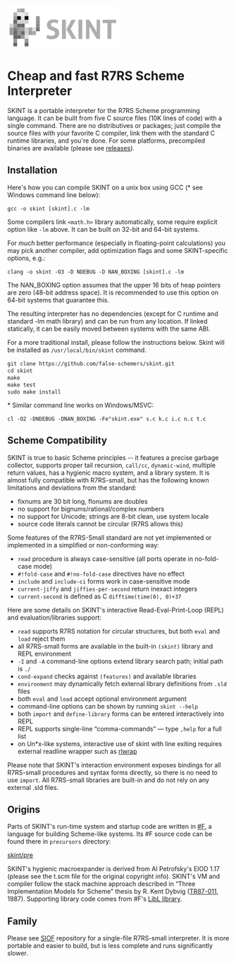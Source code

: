 ![](https://raw.githubusercontent.com/false-schemers/skint/master/misc/skint-252x100.png)

# Cheap and fast R7RS Scheme Interpreter
                         
SKINT is a portable interpreter for the R7RS Scheme programming language. 
It can be built from five C source files (10K lines of code) with a single command. There are no distributives or packages; 
just compile the source files with your favorite C compiler, link them with the standard C runtime libraries, 
and you're done. For some platforms, precompiled binaries are available (please see [releases](https://github.com/false-schemers/skint/releases)).

## Installation

Here's how you can compile SKINT on a unix box using GCC (\* see Windows command line below):

```
gcc -o skint [skint].c -lm
```

Some compilers link `<math.h>` library automatically, some require explicit option like `-lm` above. It can be built on 32-bit 
and 64-bit systems.

For *much* better performance (especially in floating-point calculations) you may pick another compiler, add optimization flags
and some SKINT-specific options, e.g.:  

```
clang -o skint -O3 -D NDEBUG -D NAN_BOXING [skint].c -lm
```

The NAN_BOXING option assumes that the upper 16 bits of heap pointers are zero (48-bit address space). It is recommended to use this
option on 64-bit systems that guarantee this.

The resulting interpreter has no dependencies (except for C runtime and standard -lm math library) and can be run from any location.
If linked statically, it can be easily moved between systems with the same ABI.

For a more traditional install, please follow the instructions below. Skint will be
installed as `/usr/local/bin/skint` command.

```
git clone https://github.com/false-schemers/skint.git
cd skint
make
make test
sudo make install
```

\* Similar command line works on Windows/MSVC:

```
cl -O2 -DNDEBUG -DNAN_BOXING -Fe"skint.exe" s.c k.c i.c n.c t.c
```

## Scheme Compatibility

SKINT is true to basic Scheme principles -- it features a precise garbage collector, supports proper tail recursion, `call/cc`, 
`dynamic-wind`, multiple return values, has a hygienic macro system, and a library system. It is almost fully compatible 
with R7RS-small, but has the following known limitations and deviations from the standard:

  *  fixnums are 30 bit long, flonums are doubles
  *  no support for bignums/rational/complex numbers
  *  no support for Unicode; strings are 8-bit clean, use system locale
  *  source code literals cannot be circular (R7RS allows this)
  
Some features of the R7RS-Small standard are not yet implemented or implemented in a simplified or non-conforming way:

  *  `read` procedure is always case-sensitive (all ports operate in no-fold-case mode)
  *  `#!fold-case` and `#!no-fold-case` directives have no effect 
  *  `include` and `include-ci` forms work in case-sensitive mode
  *  `current-jiffy` and `jiffies-per-second` return inexact integers
  *  `current-second` is defined as C `difftime(time(0), 0)+37`

Here are some details on SKINT's interactive Read-Eval-Print-Loop (REPL) and evaluation/libraries support:

  *  `read` supports R7RS notation for circular structures, but both `eval` and `load` reject them
  *  all R7RS-small forms are available in the built-in `(skint)` library and REPL environment
  *  `-I` and `-A` command-line options extend library search path; initial path is `./`
  *  `cond-expand` checks against `(features)` and available libraries
  *  `environment` may dynamically fetch external library definitions from `.sld` files
  *  both `eval` and `load` accept optional environment argument
  *  command-line options can be shown by running `skint --help` 
  *  both `import` and `define-library` forms can be entered interactively into REPL
  *  REPL supports single-line “comma-commands” — type `,help` for a full list
  *  on Un*x-like systems, interactive use of skint with line exiting requires external readline wrapper
     such as [rlwrap](https://github.com/hanslub42/rlwrap)    
  
Please note that SKINT's interaction environment exposes bindings for all R7RS-small procedures 
and syntax forms directly, so there is no need to use `import`. All R7RS-small libraries are built-in and
do not rely on any external .sld files.

## Origins

Parts of SKINT's run-time system and startup code are written in [#F](https://github.com/false-schemers/sharpF), 
a language for building Scheme-like systems. Its #F source code can be found there in `precursors` directory:

[skint/pre](https://github.com/false-schemers/skint/tree/main/pre)

SKINT's hygienic macroexpander is derived from Al Petrofsky's EIOD 1.17 (please see the t.scm file for the original copyright info).
SKINT's VM and compiler follow the stack machine approach described in “Three Implementation Models for Scheme” thesis by R. Kent Dybvig
([TR87-011](https://www.cs.unc.edu/techreports/87-011.pdf), 1987).
Supporting library code comes from #F's [LibL library](https://raw.githubusercontent.com/false-schemers/sharpF/master/lib/libl.sf).

## Family

Please see [SIOF](https://github.com/false-schemers/siof) repository for a single-file R7RS-small interpreter. It is
more portable and easier to build, but is less complete and runs significantly slower.
